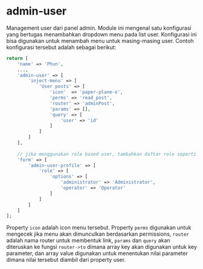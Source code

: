 # admin-user

Management user dari panel admin. Module ini mengenal satu konfigurasi yang bertugas
menambahkan dropdown menu pada list user. Konfigurasi ini bisa digunakan untuk menambah
menu untuk masing-masing user. Contoh konfigurasi tersebut adalah sebagai berikut:

```php
return [
    'name' => 'Phun',
    ...,
    'admin-user' => [
        'inject-menu' => [
            'User posts' => [
                'icon'  => 'paper-plane-o',
                'perms' => 'read_post',
                'router' => 'adminPost',
                'params' => [],
                'query' => [
                    'user' => 'id'
                ]
            ]
        ]
    ],
    
    // jika menggunakan role based user, tambahkan daftar role seperti di bawah:
    'form' => [
        'admin-user-profile' => [
            'role' => [
                'options' => [
                    'administrator' => 'Administrator',
                    'operator' => 'Operator'
                ]
            ]
        ]
    ]
];
```

Property  `icon` adalah icon menu tersebut. Property `perms` digunakan untuk mengecek
jika menu akan dimunculkan berdasarkan permissions, `router` adalah nama router untuk
membentuk link, `params` dan `query` akan diteruskan ke fungsi `router->to`
dimana array key akan digunakan untuk key parameter, dan array value digunakan
untuk menentukan nilai parameter dimana nilai tersebut diambil dari property user.